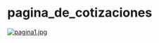 # pagina_de_cotizaciones


[![pagina1.jpg](https://i.postimg.cc/BQ4X6TKq/pagina1.jpg)](https://postimg.cc/pyc2cnC7)
